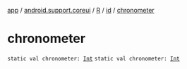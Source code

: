 [app](../../../index.md) / [android.support.coreui](../../index.md) / [R](../index.md) / [id](index.md) / [chronometer](./chronometer.md)

# chronometer

`static val chronometer: `[`Int`](https://kotlinlang.org/api/latest/jvm/stdlib/kotlin/-int/index.html)
`static val chronometer: `[`Int`](https://kotlinlang.org/api/latest/jvm/stdlib/kotlin/-int/index.html)